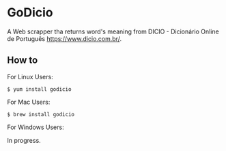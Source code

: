 # GoDicio

A Web scrapper tha returns word's meaning from DICIO - Dicionário Online de Português https://www.dicio.com.br/.

## How to

For Linux Users:

```
$ yum install godicio
```
For Mac Users:

```
$ brew install godicio
```

For Windows Users:

In progress.